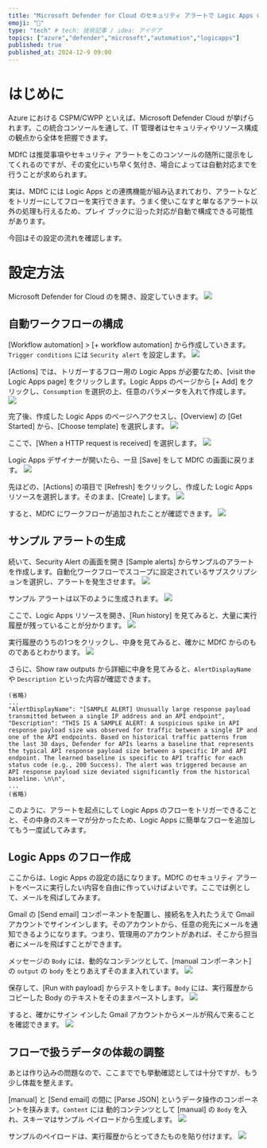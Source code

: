 ```yaml
---
title: "Microsoft Defender for Cloud のセキュリティ アラートで Logic Apps のフローをトリガーして自動アクションを実行する"
emoji: "🔫"
type: "tech" # tech: 技術記事 / idea: アイデア
topics: ["azure","defender","microsoft","automation","logicapps"]
published: true
published_at: 2024-12-9 09:00
---
```

# はじめに
Azure における CSPM/CWPP といえば、Microsoft Defender Cloud が挙げられます。この統合コンソールを通して、IT 管理者はセキュリティやリソース構成の観点から全体を把握できます。

MDfC は推奨事項やセキュリティ アラートをこのコンソールの随所に提示をしてくれるのですが、その変化にいち早く気付き、場合によっては自動対応までを行うことが求められます。

実は、MDfC には Logic Apps との連携機能が組み込まれており、アラートなどをトリガーにしてフローを実行できます。うまく使いこなすと単なるアラート以外の処理も行えるため、プレイ ブックに沿った対応が自動で構成できる可能性があります。

今回はその設定の流れを確認します。

# 設定方法
Microsoft Defender for Cloud のを開き、設定していきます。
![](/images/20241208-mdfc-logicapps/mdfc01.png)

## 自動ワークフローの構成
[Workflow automation] > [+ workflow automation] から作成していきます。`Trigger conditions` には `Security alert` を設定します。
![](/images/20241208-mdfc-logicapps/mdfc02.png)

[Actions] では、トリガーするフロー用の Logic Apps が必要なため、[visit the Logic Apps page] をクリックします。Logic Apps のページから [+ Add] をクリックし、`Consumption` を選択の上、任意のパラメータを入れて作成します。
![](/images/20241208-mdfc-logicapps/mdfc03.png)

完了後、作成した Logic Apps のページへアクセスし、[Overview] の [Get Started] から、[Choose template] を選択します。
![](/images/20241208-mdfc-logicapps/mdfc04.png)

ここで、[When a HTTP request is received] を選択します。
![](/images/20241208-mdfc-logicapps/mdfc05.png)

Logic Apps デザイナーが開いたら、一旦 [Save] をして MDfC の画面に戻ります。
![](/images/20241208-mdfc-logicapps/mdfc06.png)

先ほどの、[Actions] の項目で [Refresh] をクリックし、作成した Logic Apps リソースを選択します。そのまま、[Create] します。
![](/images/20241208-mdfc-logicapps/mdfc07.png)

すると、MDfC にワークフローが追加されたことが確認できます。
![](/images/20241208-mdfc-logicapps/mdfc08.png)

## サンプル アラートの生成
続いて、Security Alert の画面を開き [Sample alerts] からサンプルのアラートを作成します。自動化ワークフローでスコープに設定されているサブスクリプションを選択し、アラートを発生させます。
![](/images/20241208-mdfc-logicapps/mdfc09.png)

サンプル アラートは以下のように生成されます。
![](/images/20241208-mdfc-logicapps/mdfc10.png)

ここで、Logic Apps リソースを開き、[Run history] を見てみると、大量に実行履歴が残っていることが分かります。
![](/images/20241208-mdfc-logicapps/mdfc11.png)

実行履歴のうちの1つをクリックし、中身を見てみると、確かに MDfC からのものであるとわかります。
![](/images/20241208-mdfc-logicapps/mdfc12.png)

さらに、Show raw outputs から詳細に中身を見てみると、`AlertDisplayName` や `Description` といった内容が確認できます。

```
(省略)
...
"AlertDisplayName": "[SAMPLE ALERT] Unusually large response payload transmitted between a single IP address and an API endpoint",
"Description": "THIS IS A SAMPLE ALERT: A suspicious spike in API response payload size was observed for traffic between a single IP and one of the API endpoints. Based on historical traffic patterns from the last 30 days, Defender for APIs learns a baseline that represents the typical API response payload size between a specific IP and API endpoint. The learned baseline is specific to API traffic for each status code (e.g., 200 Success). The alert was triggered because an API response payload size deviated significantly from the historical baseline. \n\n",
...
(省略)
```
このように、アラートを起点にして Logic Apps のフローをトリガーできることと、その中身のスキーマが分かったため、Logic Apps に簡単なフローを追加してもう一度試してみます。

## Logic Apps のフロー作成
ここからは、Logic Apps の設定の話になります。MDfC のセキュリティ アラートをベースに実行したい内容を自由に作っていけばよいです。ここでは例として、メールを飛ばしてみます。

Gmail の [Send email] コンポーネントを配置し、接続名を入れたうえで Gmail アカウントでサインインします。そのアカウントから、任意の宛先にメールを通知できるようになります。つまり、管理用のアカウントがあれば、そこから担当者にメールを飛ばすことができます。

メッセージの `Body` には、動的なコンテンツとして、[manual コンポーネント] の `output` の `body` をとりあえずそのまま入れています。
![](/images/20241208-mdfc-logicapps/mdfc13.png)


保存して、[Run with payload] からテストをします。`Body` には、実行履歴からコピーした Body のテキストをそのままペーストします。
![](/images/20241208-mdfc-logicapps/mdfc14.png)

すると、確かにサイン インした Gmail アカウントからメールが飛んで来ることを確認できます。
![](/images/20241208-mdfc-logicapps/mdfc15.png)

## フローで扱うデータの体裁の調整
あとは作り込みの問題なので、ここまででも挙動確認としては十分ですが、もう少し体裁を整えます。

[manual] と [Send email] の間に [Parse JSON] というデータ操作のコンポーネントを挟みます。`Content` には 動的コンテンツとして [manual] の `Body` を入れ、スキーマはサンプル ペイロードから生成します。
![](/images/20241208-mdfc-logicapps/mdfc16.png)

サンプルのペイロードは、実行履歴からとってきたものを貼り付けます。
![](/images/20241208-mdfc-logicapps/mdfc17.png)
